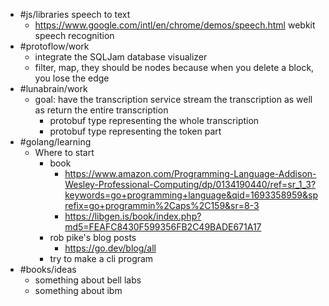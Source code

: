 - #js/libraries speech to text
	- https://www.google.com/intl/en/chrome/demos/speech.html webkit speech recognition
- #protoflow/work
	- integrate the SQLJam database visualizer
	- filter, map, they should be nodes because when you delete a block, you lose the edge
- #lunabrain/work
	- goal: have the transcription service stream the transcription as well as return the entire transcription
		- protobuf type representing the whole transcription
		- protobuf type representing the token part
- #golang/learning
	- Where to start
		- book
			- https://www.amazon.com/Programming-Language-Addison-Wesley-Professional-Computing/dp/0134190440/ref=sr_1_3?keywords=go+programming+language&qid=1693358959&sprefix=go+programmin%2Caps%2C159&sr=8-3
			- https://libgen.is/book/index.php?md5=FEAFC8430F599356FB2C49BADE671A17
		- rob pike's blog posts
			- https://go.dev/blog/all
		- try to make a cli program
- #books/ideas
	- something about bell labs
	- something about ibm